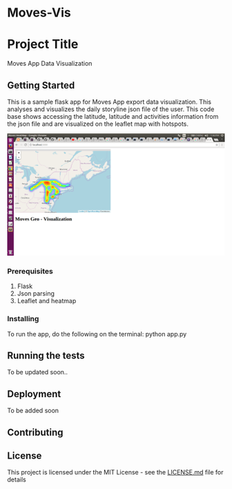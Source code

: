 # Moves-Vis


# Project Title
Moves App Data Visualization

## Getting Started

This is a sample flask app for Moves App export data visualization. This analyses and visualizes the daily storyline json file of the user. This code base shows accessing the latitude, latitude and activities information from the json file and are visualized on the leaflet map with hotspots.


![alt text](https://github.com/minervapanda/Moves-Vis/blob/master/Moves%20Geo%20Viz.png)
### Prerequisites

1) Flask
2) Json parsing
3) Leaflet and heatmap

### Installing

To run the app, do the following on the terminal: 
python app.py 

## Running the tests

To be updated soon..

## Deployment
To be added soon 

## Contributing

## License

This project is licensed under the MIT License - see the [LICENSE.md](LICENSE.md) file for details




